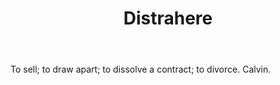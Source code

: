 ---
title: Distrahere
letter: D
permalink: "/definitions/bld-distrahere.html"
body: To sell; to draw apart; to dissolve a contract; to divorce. Calvin.
published_at: '2018-07-07'
source: Black's Law Dictionary 2nd Ed (1910)
layout: post
---